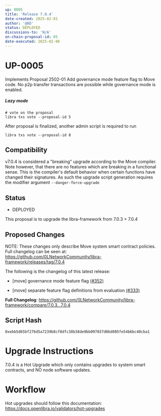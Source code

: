 ```yaml
---
up: 0005
title: 'Release 7.0.4'
date-created: 2025-02-01
author: '@0D'
status: DEPLOYED
discussions-to: 'N/A'
on-chain-proposal-id: 05
date-executed: 2025-02-06
---
```


# UP-0005

Implements Proposal 2502-01
Add governance mode feature flag to Move code. No p2p transfer transactions are
possible while governance mode is enabled.

##### Lazy mode


```
# vote on the proposal
libra txs vote --proposal-id 5

```

After proposal is finalized, another admin script is required to run
```
libra txs vote --proposal-id 8
```


## Compatibility

v7.0.4 is considered a "breaking" upgrade according to the Move compiler.
Note however, that there are no features which are breaking in a functional sense. This is the compiler's default behavior when certain functions have changed their signatures.
As such the upgrade script generation requires the modifier argument `--danger-force-upgrade`

## Status

- DEPLOYED

This proposal is to upgrade the libra-framework from 7.0.3 > 7.0.4

## Proposed Changes
NOTE: These changes only describe Move system smart contract policies. Full changelog can be seen at: https://github.com/0LNetworkCommunity/libra-framework/releases/tag/7.0.4


The following is the changelog of this latest release:

- [move] governance mode feature flag [(#352)](https://github.com/0LNetworkCommunity/libra-framework/pull/352)

- [move] separate feature flag definitions from evaluation [(#333)](https://github.com/0LNetworkCommunity/libra-framework/pull/333)


**Full Changelog**: https://github.com/0LNetworkCommunity/libra-framework/compare/7.0.3...7.0.4

## Script Hash

`0xebb5d65bf276d5a7239b8cf8dfc38b38de9bb097037d0bd085fe54b6bc40cba1`

# Upgrade Instructions

7.0.4 is a Hot Upgrade which only contains upgrades to system smart contracts, and NO node software updates.

# Workflow
Hot upgrades should follow this documentation: https://docs.openlibra.io/validators/hot-upgrades
